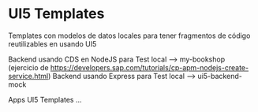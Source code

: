 # UI5 Templates

Templates con modelos de datos locales para tener fragmentos de código reutilizables en usando UI5

Backend usando CDS en NodeJS para Test local --> my-bookshop (ejercicio de https://developers.sap.com/tutorials/cp-apm-nodejs-create-service.html)
Backend usando Express para Test local --> ui5-backend-mock

Apps UI5 Templates
...
